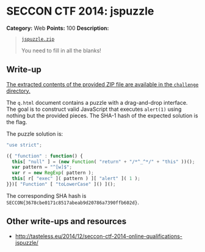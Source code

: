 # SECCON CTF 2014: jspuzzle

**Category:** Web
**Points:** 100
**Description:**

> [`jspuzzle.zip`](https://github.com/ctfs/write-ups/tree/master/seccon-ctf-2014/challenge)
>
> You need to fill in all the blanks!

## Write-up

[The extracted contents of the provided ZIP file are available in the `challenge` directory.](https://github.com/ctfs/write-ups/tree/master/seccon-ctf-2014/challenge)

The `q.html` document contains a puzzle with a drag-and-drop interface. The goal is to construct valid JavaScript that executes `alert(1)` using nothing but the provided pieces. The SHA-1 hash of the expected solution is the flag.

The puzzle solution is:

```js
"use strict";

({ "function" : function() {
  this[ "null" ] = (new Function( "return" + "/*^_^*/" + "this" ))();
  var pattern = "^[w]$";
  var r = new RegExp( pattern );
  this[ r[ "exec" ]( pattern ) ][ "alert" ]( 1 );
}})[ "Function" [ "toLowerCase" ]() ]();
```

The corresponding SHA hash is `SECCON{3678cbe0171c8517abeab9d20786a7390ffb602d}`.

## Other write-ups and resources

* <http://tasteless.eu/2014/12/seccon-ctf-2014-online-qualifications-jspuzzle/>
